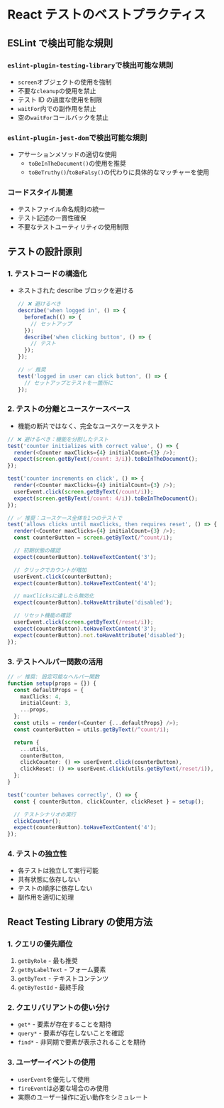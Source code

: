 # React テストのベストプラクティス

## ESLint で検出可能な規則

### `eslint-plugin-testing-library`で検出可能な規則

- `screen`オブジェクトの使用を強制
- 不要な`cleanup`の使用を禁止
- テスト ID の過度な使用を制限
- `waitFor`内での副作用を禁止
- 空の`waitFor`コールバックを禁止

### `eslint-plugin-jest-dom`で検出可能な規則

- アサーションメソッドの適切な使用
  - `toBeInTheDocument()`の使用を推奨
  - `toBeTruthy()`/`toBeFalsy()`の代わりに具体的なマッチャーを使用

### コードスタイル関連

- テストファイル命名規則の統一
- テスト記述の一貫性確保
- 不要なテストユーティリティの使用制限

## テストの設計原則

### 1. テストコードの構造化

- ネストされた describe ブロックを避ける

  ```typescript
  // ❌ 避けるべき
  describe('when logged in', () => {
    beforeEach(() => {
      // セットアップ
    });
    describe('when clicking button', () => {
      // テスト
    });
  });

  // ✅ 推奨
  test('logged in user can click button', () => {
    // セットアップとテストを一箇所に
  });
  ```

### 2. テストの分離とユースケースベース

- 機能の断片ではなく、完全なユースケースをテスト

```typescript
// ❌ 避けるべき：機能を分割したテスト
test('counter initializes with correct value', () => {
  render(<Counter maxClicks={4} initialCount={3} />);
  expect(screen.getByText(/count: 3/i)).toBeInTheDocument();
});

test('counter increments on click', () => {
  render(<Counter maxClicks={4} initialCount={3} />);
  userEvent.click(screen.getByText(/count/i));
  expect(screen.getByText(/count: 4/i)).toBeInTheDocument();
});

// ✅ 推奨：ユースケース全体を1つのテストで
test('allows clicks until maxClicks, then requires reset', () => {
  render(<Counter maxClicks={4} initialCount={3} />);
  const counterButton = screen.getByText(/^count/i);

  // 初期状態の確認
  expect(counterButton).toHaveTextContent('3');

  // クリックでカウントが増加
  userEvent.click(counterButton);
  expect(counterButton).toHaveTextContent('4');

  // maxClicksに達したら無効化
  expect(counterButton).toHaveAttribute('disabled');

  // リセット機能の確認
  userEvent.click(screen.getByText(/reset/i));
  expect(counterButton).toHaveTextContent('3');
  expect(counterButton).not.toHaveAttribute('disabled');
});
```

### 3. テストヘルパー関数の活用

```typescript
// ✅ 推奨: 設定可能なヘルパー関数
function setup(props = {}) {
  const defaultProps = {
    maxClicks: 4,
    initialCount: 3,
    ...props,
  };
  const utils = render(<Counter {...defaultProps} />);
  const counterButton = utils.getByText(/^count/i);

  return {
    ...utils,
    counterButton,
    clickCounter: () => userEvent.click(counterButton),
    clickReset: () => userEvent.click(utils.getByText(/reset/i)),
  };
}

test('counter behaves correctly', () => {
  const { counterButton, clickCounter, clickReset } = setup();

  // テストシナリオの実行
  clickCounter();
  expect(counterButton).toHaveTextContent('4');
});
```

### 4. テストの独立性

- 各テストは独立して実行可能
- 共有状態に依存しない
- テストの順序に依存しない
- 副作用を適切に処理

## React Testing Library の使用方法

### 1. クエリの優先順位

1. `getByRole` - 最も推奨
2. `getByLabelText` - フォーム要素
3. `getByText` - テキストコンテンツ
4. `getByTestId` - 最終手段

### 2. クエリバリアントの使い分け

- `get*` - 要素が存在することを期待
- `query*` - 要素が存在しないことを確認
- `find*` - 非同期で要素が表示されることを期待

### 3. ユーザーイベントの使用

- `userEvent`を優先して使用
- `fireEvent`は必要な場合のみ使用
- 実際のユーザー操作に近い動作をシミュレート
